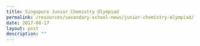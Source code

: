 ```yaml
---
title: Singapore Junior Chemistry Olympiad
permalink: /resources/secondary-school-news/junior-chemistry-olympiad/
date: 2017-08-17
layout: post
description: ""
---
```

